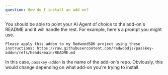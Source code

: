```yaml
---
question: How do I install an add on?
---
```


You should be able to point your AI Agent of choice to the add-on's README and it will handle the rest. For example, here's a prompt you might use.

```
Please apply this addon to my RedwoodSDK project using these instructions: https://raw.githubusercontent.com/redwoodjs/passkey-addon/refs/heads/main/README.md
```

In this case, `passkey-addon` is the name of the add-on's repo. Obviously, this would change depending on what add-on you're trying to install.
